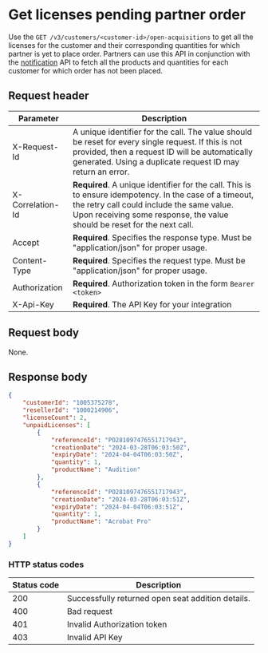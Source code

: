 # Get licenses pending partner order

Use the `GET /v3/customers/<customer-id>/open-acquisitions` to get all the licenses for the customer and their corresponding quantities for which partner is yet to place order. Partners can use this API in conjunction with the [notification](../notification_management/index.md) API to fetch all the products and quantities for each customer for which order has not been placed.

## Request header

| Parameter        | Description                                                                                                                                                                                                                      |
|------------------|----------------------------------------------------------------------------------------------------------------------------------------------------------------------------------------------------------------------------------|
| X-Request-Id     | A unique identifier for the call. The value should be reset for every single request. If this is not provided, then a request ID will be automatically generated. Using a duplicate request ID may return an error.              |
| X-Correlation-Id | **Required**. A unique identifier for the call. This is to ensure idempotency. In the case of a timeout, the retry call could include the same value. Upon receiving some response, the value should be reset for the next call. |
| Accept           | **Required**. Specifies the response type. Must be "application/json" for proper usage.                                                                                                                                          |
| Content-Type     | **Required**. Specifies the request type. Must be "application/json" for proper usage.                                                                                                                                           |
| Authorization    | **Required**. Authorization token in the form `Bearer <token>`                                                                                                                                                                   |
| X-Api-Key        | **Required**. The API Key for your integration                                                                                                                                                                                   |

## Request body

None.

## Response body

```json
{
    "customerId": "1005375278",
    "resellerId": "1000214906",
    "licenseCount": 2,
    "unpaidLicenses": [
        {
            "referenceId": "PO281097476551717943",
            "creationDate": "2024-03-28T06:03:50Z",
            "expiryDate": "2024-04-04T06:03:50Z",
            "quantity": 1,
            "productName": "Audition"
        },
        {
            "referenceId": "PO281097476551717943",
            "creationDate": "2024-03-28T06:03:51Z",
            "expiryDate": "2024-04-04T06:03:51Z",
            "quantity": 1,
            "productName": "Acrobat Pro"
        }
    ]
}
```

### HTTP status codes

| Status code | Description                                       |
|-------------|---------------------------------------------------|
| 200         | Successfully returned open seat addition details. |
| 400         | Bad request                                       |
| 401         | Invalid Authorization token                       |
| 403         | Invalid API Key                                   |
